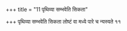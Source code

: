 +++
title = "11 पृथिव्या सम्भवेति सिकता"

+++
पृथिव्या सम्भवेति सिकता लोष्टं वा मध्ये पारे च न्यस्यते ११
